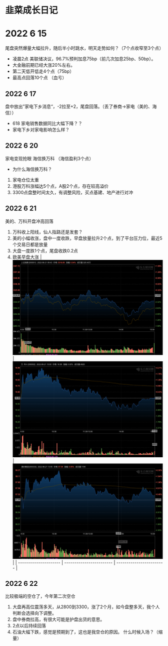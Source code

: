 # 韭菜成长日记

# 2022 6 15

尾盘突然爆量大幅拉升，随后半小时跳水，明天走势如何？（7个点收窄至3个点）

* 凌晨2点 美联储决议，96.7%预判加息75bp（前几次加息25bp、50bp）。
* 大金融前期已经大涨20%左右。
* 第二天低开低走4个点（75bp）
* 最高点回落10个点 （血亏）

## 2022 6 17

盘中放出”家电下乡消息“，-2拉至+2，尾盘回落。（丢了券商->家电（美的、海信））

* 618 家电销售数据同比大幅下降？？
* 家电下乡对家电影响怎么样？

## 2022 6 20

家电变现抢眼 海信换万科 （海信盈利3个点）

* 为什么海信换万科？

1. 家电仓位太重 
2. 港股万科涨幅达5个点，A股2个点，存在较高溢价 
3. 3300点盘整时间太久，有调整风险，买点基建、地产进行对冲

## 2022 6 21
美的、万科开盘冲高回落
1. 万科收上阳线，仙人指路还是发套？
2. 美的小幅收涨，盘中一度收跌，早盘放量拉升2个点，到了平台压力位，最近5个交易日都是放量
3. 大盘一度跌1个点，尾盘收跌0.2点
4. 欧美早盘大涨
| ![](./img/dp0621.jpg) | ![](./img/wanke0621.jpg) | ![](./img/meide0621.jpg) |
| --------------------- | ------------------------ | ------------------------ |

## 2022 6 22
比较极端的空仓了，今年第二次空仓
1. 大盘再高位震荡多天，从2800到3300，涨了2个月，如今盘整多天，我个人判断会选择向下调整。
2. 盘中券商拉高，有很大可能是护盘出货的意思。
3. 2点以后持续回落
4. 石油大幅下跌，感觉是预期到了，这也是我空仓的原因。
什么时候入场？（缩量）
